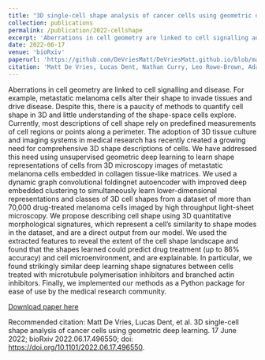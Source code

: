 ```yaml
---
title: "3D single-cell shape analysis of cancer cells using geometric deep learning"
collection: publications
permalink: /publication/2022-cellshape
excerpt: 'Aberrations in cell geometry are linked to cell signalling and disease. For example, metastatic melanoma cells alter their shape to invade tissues and drive disease. Despite this, there is a paucity of methods to quantify cell shape in 3D and little understanding of the shape-space cells explore. Currently, most descriptions of cell shape rely on predefined measurements of cell regions or points along a perimeter. The adoption of 3D tissue culture and imaging systems in medical research has recently created a growing need for comprehensive 3D shape descriptions of cells. We have addressed this need using unsupervised geometric deep learning to learn shape representations of cells from 3D microscopy images of metastatic melanoma cells embedded in collagen tissue-like matrices. We used a dynamic graph convolutional foldingnet autoencoder with improved deep embedded clustering to simultaneously learn lower-dimensional representations and classes of 3D cell shapes from a dataset of more than 70,000 drug-treated melanoma cells imaged by high throughput light-sheet microscopy. We propose describing cell shape using 3D quantitative morphological signatures, which represent a cells similarity to shape modes in the dataset, and are a direct output from our model. We used the extracted features to reveal the extent of the cell shape landscape and found that the shapes learned could predict drug treatment and cell microenvironment, and are explainable. In particular, we found strikingly similar deep learning shape signatures between cells treated with microtubule polymerisation inhibitors and branched actin inhibitors. Finally, we implemented our methods as a Python package for ease of use by the medical research community.'
date: 2022-06-17
venue: 'bioRxiv'
paperurl: 'https://github.com/DeVriesMatt/DeVriesMatt.github.io/blob/master/files/2022-cellshape.pdf'
citation: 'Matt De Vries, Lucas Dent, Nathan Curry, Leo Rowe-Brown, Adam Tyson, Christopher Dunsby, and Chris Bakal. 3D single-cell shape analysis of cancer cells using geometric deep learning. 17 June 2022; bioRxiv 2022.06.17.496550; doi: https://doi.org/10.1101/2022.06.17.496550'
---
```

Aberrations in cell geometry are linked to cell signalling and disease. For example, metastatic melanoma cells alter their shape to invade tissues and drive disease. Despite this, there is a paucity of methods to quantify cell shape in 3D and little understanding of the shape-space cells explore. Currently, most descriptions of cell shape rely on predefined measurements of cell regions or points along a perimeter. The adoption of 3D tissue culture and imaging systems in medical research has recently created a growing need for comprehensive 3D shape descriptions of cells. We have addressed this need using unsupervised geometric deep learning to learn shape representations of cells from 3D microscopy images of metastatic melanoma cells embedded in collagen tissue-like matrices. We used a dynamic graph convolutional foldingnet autoencoder with improved deep embedded clustering to simultaneously learn lower-dimensional representations and classes of 3D cell shapes from a dataset of more than 70,000 drug-treated melanoma cells imaged by high throughput light-sheet microscopy. We propose describing cell shape using 3D quantitative morphological signatures, which represent a cell’s similarity to shape modes in the dataset, and are a direct output from our model. We used the extracted features to reveal the extent of the cell shape landscape and found that the shapes learned could predict drug treatment (up to 86% accuracy) and cell microenvironment, and are explainable. In particular, we found strikingly similar deep learning shape signatures between cells treated with microtubule polymerisation inhibitors and branched actin inhibitors. Finally, we implemented our methods as a Python package for ease of use by the medical research community.

[Download paper here](https://github.com/DeVriesMatt/DeVriesMatt.github.io/blob/master/files/2022-cellshape.pdf)

Recommended citation: Matt De Vries, Lucas Dent, et al. 3D single-cell shape analysis of cancer cells using geometric deep learning. 17 June 2022; bioRxiv 2022.06.17.496550; doi: https://doi.org/10.1101/2022.06.17.496550.
